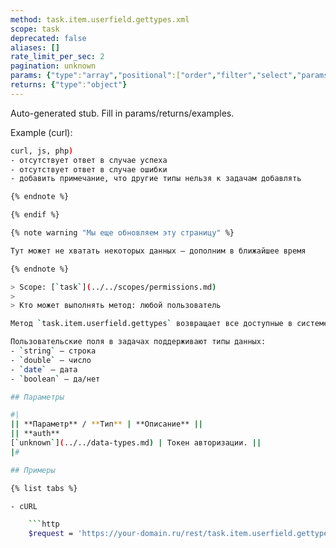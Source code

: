 ```yaml
---
method: task.item.userfield.gettypes.xml
scope: task
deprecated: false
aliases: []
rate_limit_per_sec: 2
pagination: unknown
params: {"type":"array","positional":["order","filter","select","params"]}
returns: {"type":"object"}
---
```


Auto-generated stub. Fill in params/returns/examples.

Example (curl):

```bash
curl, js, php)
- отсутствует ответ в случае успеха
- отсутствует ответ в случае ошибки
- добавить примечание, что другие типы нельзя к задачам добавлять

{% endnote %}

{% endif %}

{% note warning "Мы еще обновляем эту страницу" %}

Тут может не хватать некоторых данных — дополним в ближайшее время

{% endnote %}

> Scope: [`task`](../../scopes/permissions.md)
>
> Кто может выполнять метод: любой пользователь

Метод `task.item.userfield.gettypes` возвращает все доступные в системе типы данных.

Пользовательские поля в задачах поддерживают типы данных:
- `string` — строка
- `double` — число
- `date` — дата
- `boolean` — да/нет 

## Параметры

#|
|| **Параметр** / **Тип** | **Описание** ||
|| **auth**
[`unknown`](../../data-types.md) | Токен авторизации. ||
|#

## Примеры

{% list tabs %}

- cURL

    ```http
    $request = 'https://your-domain.ru/rest/task.item.userfield.gettypes.xml?' . http_build_query($appParams);
```
